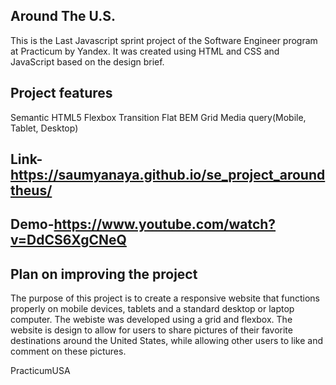 
## Around The U.S.

This is the Last Javascript sprint project of the Software Engineer program at Practicum by Yandex. It was created using HTML and CSS and JavaScript based on the design brief.

## Project features
Semantic HTML5
Flexbox
Transition
Flat BEM
Grid
Media query(Mobile, Tablet, Desktop)

## Link- https://saumyanaya.github.io/se_project_aroundtheus/
## Demo-https://www.youtube.com/watch?v=DdCS6XgCNeQ

## Plan on improving the project
The purpose of this project is to create a responsive website that functions properly on mobile devices, tablets and a standard desktop or laptop computer. The webiste was developed using a grid and flexbox. The website is design to allow for users to share pictures of their favorite destinations around the United States, while allowing other users to like and comment on these pictures.

PracticumUSA
